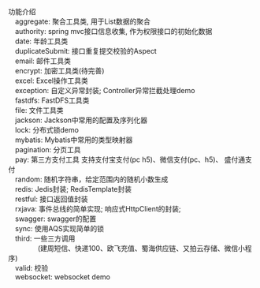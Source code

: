 功能介绍        
&emsp;aggregate:    聚合工具类, 用于List数据的聚合   
&emsp;authority:      spring mvc接口信息收集, 作为权限接口的初始化数据    
&emsp;date:             年龄工具类   
&emsp;duplicateSubmit: 接口重复提交校验的Aspect    
&emsp;email:           邮件工具类    
&emsp;encrypt:       加密工具类(待完善)    
&emsp;excel:          Excel操作工具类    
&emsp;exception:   自定义异常封装; Controller异常拦截处理demo      
&emsp;fastdfs:           FastDFS工具类           
&emsp;file:              文件工具类   
&emsp;jackson:      Jackson中常用的配置及序列化器      
&emsp;lock:              分布式锁demo              
&emsp;mybatis:      Mybatis中常用的类型映射器    
&emsp;pagination:  分页工具        
&emsp;pay:             第三方支付工具 支持支付宝支付(pc h5)、微信支付(pc、h5)、   			盛付通支付    
&emsp;random:      随机字符串，给定范围内的随机小数生成      
&emsp;redis:          Jedis封装; RedisTemplate封装        
&emsp;restful:        接口返回值封装     
&emsp;rxjava:        事件总线的简单实现; 响应式HttpClient的封装;        
&emsp;swagger:    swagger的配置      
&emsp;sync:          使用AQS实现简单的锁     
&emsp;third:          一些三方调用      
&emsp;&emsp;&emsp;&emsp;       (建周短信、快递100、欧飞充值、蜀海供应链、又拍云存储、微信小程序)       
&emsp;valid:         校验      
&emsp;websocket:    websocket demo